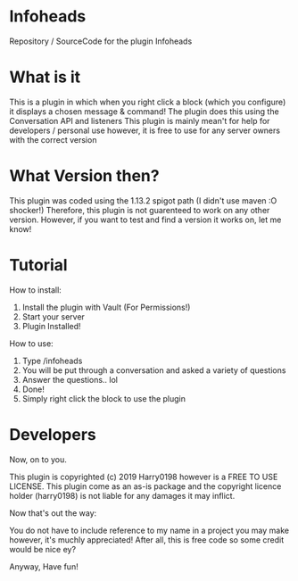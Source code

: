 # Infoheads
Repository / SourceCode for the plugin Infoheads


# What is it
This is a plugin in which when you right click a block (which you configure) it displays a chosen message & command!
The plugin does this using the Conversation API and listeners
This plugin is mainly mean't for help for developers / personal use however, it is free to use for any server owners with the correct version

# What Version then?
This plugin was coded using the 1.13.2 spigot path (I didn't use maven :O shocker!)
Therefore, this plugin is not guarenteed to work on any other version. However, if you want to test and find a version it works on, let me know!

# Tutorial
How to install:
1) Install the plugin with Vault (For Permissions!)
2) Start your server
3) Plugin Installed!

How to use:
1) Type /infoheads
2) You will be put through a conversation and asked a variety of questions
3) Answer the questions.. lol
4) Done!
5) Simply right click the block to use the plugin

# Developers
Now, on to you.

This plugin is copyrighted (c) 2019 Harry0198 however is a FREE TO USE LICENSE. This plugin come as an as-is package and the copyright licence holder (harry0198) is not liable for any damages it may inflict.

Now that's out the way:

You do not have to include reference to my name in a project you may make however, it's muchly appreciated!
After all, this is free code so some credit would be nice ey?

Anyway, Have fun!
